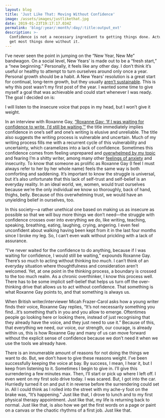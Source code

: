 ```yaml
---
layout: blog
title: 'Just Like That: Moving Without Confidence'
image: /assets/images/justlikethat.jpg
date: 2019-01-23T19:17:17.034Z
permalink: 'blog/:year/:month/:day/:title:output_ext'
description: >-
  Confidence is not a necessary ingredient to getting things done. Actually, we
  get most things done without it. ​
---
```

I’ve never seen the point in jumping on the “New Year, New Me” bandwagon. On a social level, New Years’ is made out to be a “fresh start,” a “new beginning.” Personally, it feels like any other day. I don’t think it’s useful or healthy to attempt to turn ourselves around only once a year. Personal growth should be a habit. A New Years’ resolution is a great start for continual, long-term growth, but they usually [aren’t sustainable](https://www.forbes.com/sites/ashiraprossack1/2018/12/31/goals-not-resolutions/#3973e5fc3879). This is why this post wasn’t my first post of the year. I wanted some time to give myself a goal that was achievable and could start whenever I was ready. The goal I decided on is:

I will listen to the insecure voice that pops in my head, but I won’t give it weight.

In an interview with Roxanne Gay, [“Roxanne Gay: ‘If I was waiting for confidence to write, I’d still be waiting,’”](https://gal-dem.com/roxane-gay/?fbclid=IwAR1yJGl_inr2uPh_wwMvcOYokkjbNe7AyVmi_ZUV-LjR7VWON2odnBlRvF4) the title immediately implies confidence in one’s self and one’s writing is elusive and unreliable. The title also suggests the writing process is vulnerable and uncertain. Much of my writing process fills me with a recurrent cycle of this vulnerability and uncertainty, which caramelizes into a lack of confidence. Sometimes this confidence comes from feeling unprepared and [overwhelmed by my topic](https://www.allysonjeffredo.com/blog/2019/01/06/writing-is-overwhelming-but-it-doesn-t-have-to-be) and fearing I’m a shitty writer, among many other [feelings of anxiety](https://www.allysonjeffredo.com/blog/2018/05/29/anxiety-a-confession) and insecurity. To know that someone as prolific as Roxanne Gay (I feel I must always refer to her by her whole name) feels the same way is both comforting and saddening. It’s important to know the struggle is universal, but it’s also unfortunate that this lack of self-trust and self-belief is an everyday reality. In an ideal world, we, women, would trust ourselves because we’re the only individual we know so thoroughly, back of hand, thighs, belly. Because of this overwhelming trust, we would have an unyielding belief in ourselves, too. 

In this society—a rather unethical one based on making us as insecure as possible so that we will buy more things we don’t need—the struggle with confidence crosses over into everything we do, like writing, teaching, speaking, breathing, eating, laughing, crying, angering. I even feel unconfident about walking having been kept from it in the last four months since I broke my leg. So, I can’t even walk without prickling with a lack of assurance. 

“I’ve never waited for the confidence to do anything, because if I was waiting for confidence, I would still be waiting,” expounds Roxanne Gay. There’s so much to acting without thinking _too much_. I can’t think of an everyday situation where thoughtfulness and consideration aren’t welcomed. Yet, at one point in the thinking process, a boundary is crossed to the too much realm. As a chronic overthinker, I know this process well. There has to be some implicit self-belief that helps us turn off the over-thinking drive that allows us to act without confidence. That something is what Roxanne Gay points to, and that something is always us.

When British writer/interviewer Micah Frazer-Carol asks how a young writer finds their voice, Roxanne Gay replies, “It’s not necessarily something you find…It’s something that’s in you and you allow to emerge. Oftentimes people go looking here or looking there, instead of just recognising that they already have the voice, and they just need to use it.” Because of this, that everything we need, our voice, our strength, our courage, is already within us, this is how Roxanne Gay and many of us can move forward without the explicit sense of confidence because we don’t need it when we use the tools we already have. 

There is an innumerable amount of reasons for not doing the things we want to do. But, we don’t have to give these reasons weight. I’ve been successfully keeping the voice at bay. By success, I mean, I hear it, but I keep from listening to it. Sometimes I begin to give in. I’ll give this surrendering a few minutes max. Then, I’ll start or pick up where I left off. I even went on my first solo drive today. I was scared. But, I got into the car. Hurriedly turned it on and put it in reverse before the surrendering could set in. All I could think as I rolled into the street with my ache-y foot on the brake was, “It’s happening.” Just like that, I drove to lunch and to my first physical therapy appointment. Just like that, my life is returning back to normal. Just like that, is also how we get the first words on a page or paint on a canvas or the chaotic rhythms of a first job. Just like that.
